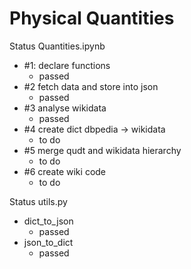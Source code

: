 # Physical Quantities

Status Quantities.ipynb

- #1: declare functions
  - passed
- #2 fetch data and store into json
  - passed
- #3 analyse wikidata
  - passed
- #4 create dict dbpedia -> wikidata
  - to do
- #5 merge qudt and wikidata hierarchy
  - to do
- #6 create wiki code
  - to do

Status utils.py

- dict_to_json
  - passed
- json_to_dict
  - passed
